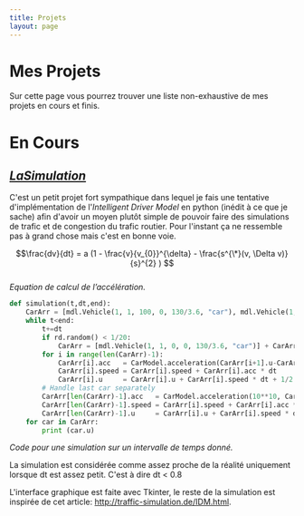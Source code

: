 ```yaml
---
title: Projets
layout: page
---
```

# Mes Projets

Sur cette page vous pourrez trouver une liste non-exhaustive de mes projets en cours et finis.

# En Cours

## [_LaSimulation_](https://github.com/Kakise/LaSimulation)

C'est un petit projet fort sympathique dans lequel je fais une tentative d'implémentation de l'_Intelligent Driver Model_ en python (inédit à ce que je sache) afin d'avoir un moyen plutôt simple de pouvoir faire des simulations de trafic et de congestion du trafic routier. Pour l'instant ça ne ressemble pas à grand chose mais c'est en bonne voie.

$$\frac{dv}{dt} = a (1 - \frac{v}{v_{0}}^{\delta} - \frac{s^{\*}(v, \Delta v)}{s}^{2} ) $$  
*Equation de calcul de l’accélération.*

```python
def simulation(t,dt,end):
    CarArr = [mdl.Vehicle(1, 1, 100, 0, 130/3.6, "car"), mdl.Vehicle(1, 1, 200, 0, 130/3.6, "car")]
    while t<end:
        t+=dt
        if rd.random() < 1/20:
            CarArr = [mdl.Vehicle(1, 1, 0, 0, 130/3.6, "car")] + CarArr
        for i in range(len(CarArr)-1):
            CarArr[i].acc   = CarModel.acceleration(CarArr[i+1].u-CarArr[i].u, CarArr[i].speed, CarArr[i+1].speed, CarArr[i+1].acc)
            CarArr[i].speed = CarArr[i].speed + CarArr[i].acc * dt
            CarArr[i].u     = CarArr[i].u + CarArr[i].speed * dt + 1/2 * CarArr[i].acc * (dt**2)
        # Handle last car separately
        CarArr[len(CarArr)-1].acc   = CarModel.acceleration(10**10, CarArr[i].speed, 10**10, 10**10)
        CarArr[len(CarArr)-1].speed = CarArr[i].speed + CarArr[i].acc * dt
        CarArr[len(CarArr)-1].u     = CarArr[i].u + CarArr[i].speed * dt + 1/2 * CarArr[i].acc * (dt**2)
    for car in CarArr:
        print (car.u)
```
*Code pour une simulation sur un intervalle de temps donné.*

La simulation est considérée comme assez proche de la réalité uniquement lorsque dt est assez petit. C'est à dire dt < 0.8

L'interface graphique est faite avec Tkinter, le reste de la simulation est inspirée de cet article: <http://traffic-simulation.de/IDM.html>.
